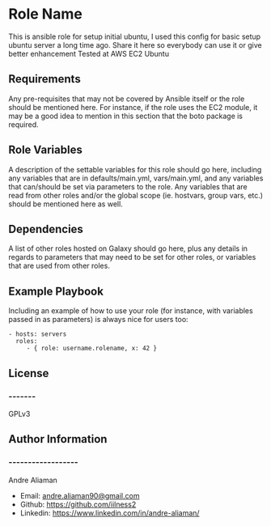 Role Name
=========

This is ansible role for setup initial ubuntu, I used this config for basic setup ubuntu server a long time ago.
Share it here so everybody can use it or give better enhancement
Tested at AWS EC2 Ubuntu

Requirements
------------

Any pre-requisites that may not be covered by Ansible itself or the role should be mentioned here. For instance, if the role uses the EC2 module, it may be a good idea to mention in this section that the boto package is required.

Role Variables
--------------

A description of the settable variables for this role should go here, including any variables that are in defaults/main.yml, vars/main.yml, and any variables that can/should be set via parameters to the role. Any variables that are read from other roles and/or the global scope (ie. hostvars, group vars, etc.) should be mentioned here as well.

Dependencies
------------

A list of other roles hosted on Galaxy should go here, plus any details in regards to parameters that may need to be set for other roles, or variables that are used from other roles.

Example Playbook
----------------

Including an example of how to use your role (for instance, with variables passed in as parameters) is always nice for users too:

    - hosts: servers
      roles:
         - { role: username.rolename, x: 42 }

## License
### -------

GPLv3

## Author Information
### ------------------
Andre Aliaman
- Email: andre.aliaman90@gmail.com
- Github: https://github.com/iilness2
- Linkedin: https://www.linkedin.com/in/andre-aliaman/
